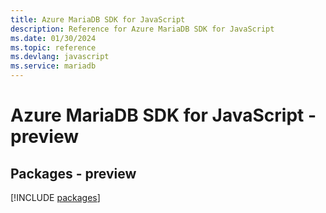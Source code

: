 ```yaml
---
title: Azure MariaDB SDK for JavaScript
description: Reference for Azure MariaDB SDK for JavaScript
ms.date: 01/30/2024
ms.topic: reference
ms.devlang: javascript
ms.service: mariadb
---
```

# Azure MariaDB SDK for JavaScript - preview
## Packages - preview
[!INCLUDE [packages](mariadb-index.md)]